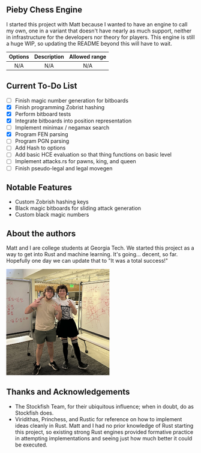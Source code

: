 ## Pieby Chess Engine

I started this project with Matt because I wanted to have an engine to call my own, one in a variant that doesn't have nearly as much support, neither in infrastructure for the developers nor theory for players. This engine is still a huge WIP, so updating the README beyond this will have to wait.

| Options     | Description | Allowed range |
|    :---:    |    :----:   |     :---:     |
|     N/A     |     N/A     |      N/A      |

## Current To-Do List

- [ ] Finish magic number generation for bitboards
- [X] Finish programming Zobrist hashing
- [X] Perform bitboard tests
- [X] Integrate bitboards into position representation
- [ ] Implement minimax / negamax search
- [X] Program FEN parsing
- [ ] Program PGN parsing
- [ ] Add Hash to options
- [ ] Add basic HCE evaluation so that thing functions on basic level
- [ ] Implement attacks.rs for pawns, king, and queen
- [ ] Finish pseudo-legal and legal movegen

## Notable Features

- Custom Zobrish hashing keys
- Black magic bitboards for sliding attack generation
 - Custom black magic numbers

## About the authors

Matt and I are college students at Georgia Tech. We started this project as a way to get into Rust and machine learning. It's going... decent, so far. Hopefully one day we can update that to "It was a total success!"

<img src="./authors.jpeg" width="275" alt="Photo of authors">

## Thanks and Acknowledgements

- The Stockfish Team, for their ubiquitous influence; when in doubt, do as Stockfish does.
- Viridithas, Princhess, and Rustic for reference on how to implement ideas cleanly in Rust. Matt and I had no prior knowledge of Rust starting this project, so existing strong Rust engines provided formative practice in attempting implementations and seeing just how much better it could be executed.